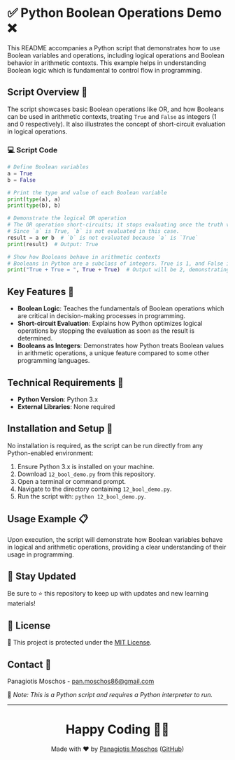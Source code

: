 # ✅ Python Boolean Operations Demo ❌

This README accompanies a Python script that demonstrates how to use Boolean variables and operations, including logical operations and Boolean behavior in arithmetic contexts. This example helps in understanding Boolean logic which is fundamental to control flow in programming.

## Script Overview 📘

The script showcases basic Boolean operations like OR, and how Booleans can be used in arithmetic contexts, treating `True` and `False` as integers (1 and 0 respectively). It also illustrates the concept of short-circuit evaluation in logical operations.

### :computer: Script Code

```python
# Define Boolean variables
a = True
b = False

# Print the type and value of each Boolean variable
print(type(a), a)
print(type(b), b)

# Demonstrate the logical OR operation
# The OR operation short-circuits; it stops evaluating once the truth value is determined.
# Since `a` is True, `b` is not evaluated in this case.
result = a or b  # `b` is not evaluated because `a` is `True`
print(result)  # Output: True

# Show how Booleans behave in arithmetic contexts
# Booleans in Python are a subclass of integers. True is 1, and False is 0.
print("True + True = ", True + True)  # Output will be 2, demonstrating arithmetic addition of Booleans
```

## Key Features 🌟

- **Boolean Logic**: Teaches the fundamentals of Boolean operations which are critical in decision-making processes in programming.
- **Short-circuit Evaluation**: Explains how Python optimizes logical operations by stopping the evaluation as soon as the result is determined.
- **Booleans as Integers**: Demonstrates how Python treats Boolean values in arithmetic operations, a unique feature compared to some other programming languages.

## Technical Requirements 🔧

- **Python Version**: Python 3.x
- **External Libraries**: None required

## Installation and Setup 🚀

No installation is required, as the script can be run directly from any Python-enabled environment:
1. Ensure Python 3.x is installed on your machine.
2. Download `12_bool_demo.py` from this repository.
3. Open a terminal or command prompt.
4. Navigate to the directory containing `12_bool_demo.py`.
5. Run the script with: `python 12_bool_demo.py`.

## Usage Example 📋

Upon execution, the script will demonstrate how Boolean variables behave in logical and arithmetic operations, providing a clear understanding of their usage in programming.

## 📢 Stay Updated
Be sure to ⭐ this repository to keep up with updates and new learning materials!

## 📄 License
🔐 This project is protected under the [MIT License](https://mit-license.org/).

## Contact 📧
Panagiotis Moschos - pan.moschos86@gmail.com

🔗 *Note: This is a Python script and requires a Python interpreter to run.*

---
<h1 align="center">Happy Coding 👨‍💻</h1>

<p align="center">
  Made with ❤️ by <a href="https://www.linkedin.com/in/panagiotis-moschos">Panagiotis Moschos</a> (<a href="https://github.com/pmoschos">GitHub</a>)
</p>
